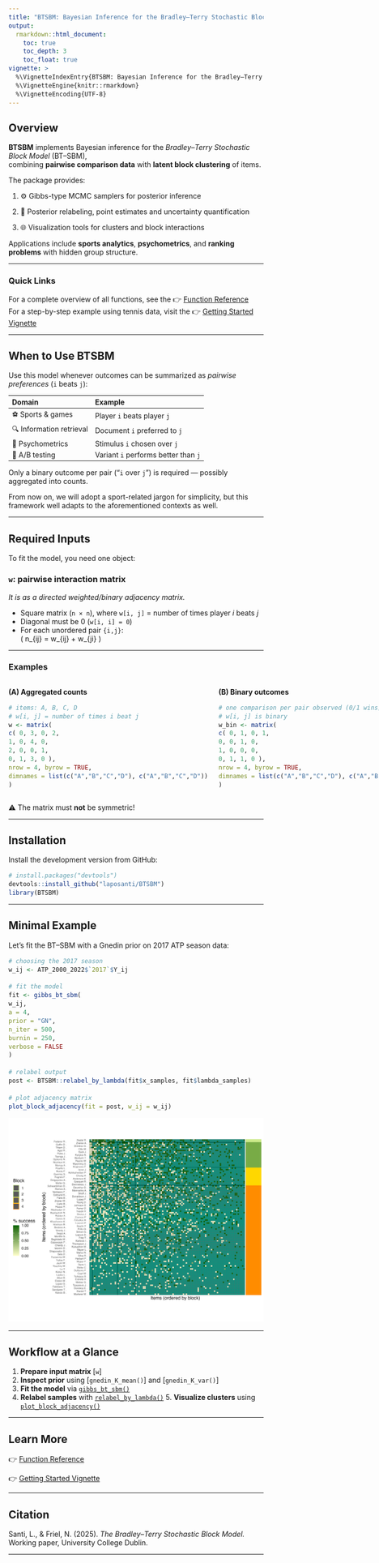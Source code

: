 ```yaml
---
title: "BTSBM: Bayesian Inference for the Bradley–Terry Stochastic Block Model"
output:
  rmarkdown::html_document:
    toc: true
    toc_depth: 3
    toc_float: true 
vignette: >
  %\VignetteIndexEntry{BTSBM: Bayesian Inference for the Bradley–Terry Stochastic Block Model}
  %\VignetteEngine{knitr::rmarkdown}
  %\VignetteEncoding{UTF-8}
---
```



## Overview

**BTSBM** implements Bayesian inference for the *Bradley–Terry Stochastic Block Model* (BT–SBM),  
combining **pairwise comparison data** with **latent block clustering** of items.

The package provides:

1. ⚙️ Gibbs-type MCMC samplers for posterior inference

2. 🎯 Posterior relabeling, point estimates and uncertainty quantification

3. 🌐 Visualization tools for clusters and block interactions

Applications include **sports analytics**, **psychometrics**, and **ranking problems** with hidden group structure.

---

### Quick Links

For a complete overview of all functions, see the 👉 [Function Reference](https://laposanti.github.io/BTSBM/reference/index.html)  
For a step-by-step example using tennis data, visit the 👉 [Getting Started Vignette](https://laposanti.github.io/BTSBM/articles/getting-started.html)

---

## When to Use BTSBM

Use this model whenever outcomes can be summarized as *pairwise preferences* (`i` beats `j`):

| Domain | Example |
|:--|:--|
| ⚽ Sports & games | Player `i` beats player `j` |
| 🔍 Information retrieval | Document `i` preferred to `j` |
| 🧠 Psychometrics | Stimulus `i` chosen over `j` |
| 🧪 A/B testing | Variant `i` performs better than `j` |

Only a binary outcome per pair (“`i` over `j`”) is required — possibly aggregated into counts.

From now on, we will adopt a sport-related jargon for simplicity, but this framework well adapts to the aforementioned contexts as well.

---

## Required Inputs

To fit the model, you need one object:

### `w`: pairwise interaction matrix

*It is as a directed weighted/binary adjacency matrix.*

- Square matrix (`n × n`), where `w[i, j]` = number of times player *i* beats *j*  
- Diagonal must be 0 (`w[i, i] = 0`)  
- For each unordered pair `{i,j}`:  
\( n_{ij} = w_{ij} + w_{ji} \)


---


### Examples

<div style="display: flex; gap: 1.5em;">

<div style="flex: 1;">

**(A) Aggregated counts**

```r
# items: A, B, C, D
# w[i, j] = number of times i beat j
w <- matrix(
c( 0, 3, 0, 2,
1, 0, 4, 0,
2, 0, 0, 1,
0, 1, 3, 0 ),
nrow = 4, byrow = TRUE,
dimnames = list(c("A","B","C","D"), c("A","B","C","D"))
)
````

</div>

<div style="flex: 1;">

**(B) Binary outcomes**

```r
# one comparison per pair observed (0/1 wins)
# w[i, j] is binary
w_bin <- matrix(
c( 0, 1, 0, 1,
0, 0, 1, 0,
1, 0, 0, 0,
0, 1, 1, 0 ),
nrow = 4, byrow = TRUE,
dimnames = list(c("A","B","C","D"), c("A","B","C","D"))
)
```

</div>
</div>

⚠️ The matrix must **not** be symmetric!

---

## Installation

Install the development version from GitHub:

```r
# install.packages("devtools")
devtools::install_github("laposanti/BTSBM")
library(BTSBM)
```

---

## Minimal Example

Let’s fit the BT–SBM with a Gnedin prior on 2017 ATP season data:

```r
# choosing the 2017 season
w_ij <- ATP_2000_2022$`2017`$Y_ij

# fit the model
fit <- gibbs_bt_sbm(
w_ij,
a = 4,
prior = "GN",
n_iter = 500,
burnin = 250,
verbose = FALSE
)

# relabel output
post <- BTSBM::relabel_by_lambda(fit$x_samples, fit$lambda_samples)

# plot adjacency matrix
plot_block_adjacency(fit = post, w_ij = w_ij)
```



![Reordered Adjacency matrix](man/figures/geom_adjacency_fixed.png)


---

## Workflow at a Glance

1. **Prepare input matrix** [`w`]
2. **Inspect prior** using [`gnedin_K_mean()`] and [`gnedin_K_var()`]
3. **Fit the model** via [`gibbs_bt_sbm()`](https://laposanti.github.io/BTSBM/reference/gibbs_bt_sbm.html)
4. **Relabel samples** with [`relabel_by_lambda()`](https://laposanti.github.io/BTSBM/reference/relabel_by_lambda.html)
5.️ **Visualize clusters** using [`plot_block_adjacency()`](https://laposanti.github.io/BTSBM/reference/plot_block_adjacency.html)

---

## Learn More

👉 [Function Reference](https://laposanti.github.io/BTSBM/reference/index.html)

👉 [Getting Started Vignette](https://laposanti.github.io/BTSBM/articles/getting-started.html)

---

## Citation

Santi, L., & Friel, N. (2025). *The Bradley–Terry Stochastic Block Model.*
Working paper, University College Dublin.

---



